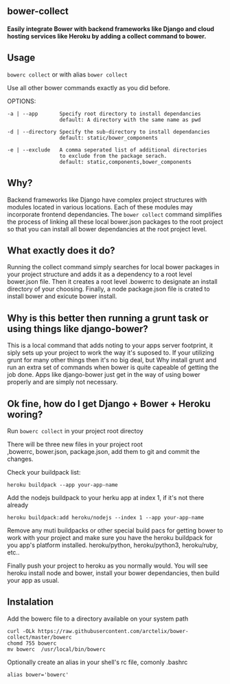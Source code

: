 bower-collect
-------------
#### Easily integrate Bower with backend frameworks like Django and cloud hosting services like Heroku by adding a collect command to bower.

## Usage

`bowerc collect` or with alias `bower collect` 

Use all other bower commands exactly as you did before.

OPTIONS:

    -a | --app       Specify root directory to install dependancies
                     default: A directory with the same name as pwd
    
    -d | --directory Specify the sub-directory to install dependancies
                     default: static/bower_components
    
    -e | --exclude   A comma seperated list of additional directories 
                     to exclude from the package serach.
                     default: static,components,bower_components
## Why?

Backend frameworks like Django have complex project structures with modules located in various locations.  Each of these modules may incorporate frontend dependancies.  The `bower collect` command simplifies the process of linking all these local bower.json packages to the root project so that you can install all bower dependancies at the root project level.

## What exactly does it do?

Running the collect command simply searches for local bower packages in your project structure and adds it as a dependency to a root level bower.json file. Then it creates a root level .bowerrc to designate an install directory of your choosing.  Finally, a node package.json file is crated to install bower and exicute bower install. 

## Why is this better then running a grunt task or using things like django-bower?

This is a local command that adds noting to your apps server footprint, it siply sets up your project to work the way it's suposed to.  If your utilizing grunt for many other things then it's no big deal, but Why install grunt and run an extra set of commands when bower is quite capeable of getting the job done.  Apps like django-bower just get in the way of using bower properly and are simply not necessary. 

## Ok fine, how do I get Django + Bower + Heroku woring? 
    
Run `bowerc collect` in your project root directoy 

There will be three new files in your project root   
,bowerrc, bower.json, package.json, add them to git and commit the changes.

Check your buildpack list:

    heroku buildpack --app your-app-name

Add the nodejs buildpack to your herku app at index 1, if it's not there already

    heroku buildpack:add heroku/nodejs --index 1 --app your-app-name

Remove any muti buildpacks or other special build pacs for getting bower to work with your project
and make sure you have the heroku buildpack for you app's platform installed. heroku/python, heroku/python3, heroku/ruby, etc..

Finally push your project to heroku as you normally would. You will see heroku install node and bower, install your bower dependancies, then build your app as usual.

## Instalation

Add the bowerc file to a directory available on your system path

```
curl -OLk https://raw.githubusercontent.com/arctelix/bower-collect/master/bowerc
chomd 755 bowerc
mv bowerc  /usr/local/bin/bowerc
```
Optionally create an alias in your shell's rc file, comonly .bashrc

`alias bower='bowerc'`

